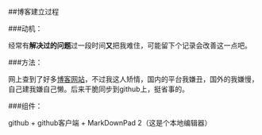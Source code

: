 ##博客建立过程

###动机：

经常有**解决过的问题**过一段时间**又**把我难住，可能留下个记录会改善这一点吧。

###方法：

网上查到了好多[博客网站](http://www.jianshu.com/p/ca676b17603e)，不过我这人矫情，国内的平台我嫌丑，国外的我嫌慢，自己建我嫌自己懒。后来干脆同步到github上，挺省事的。

###组件：

github + github客户端 + MarkDownPad 2（这是个本地编辑器）
